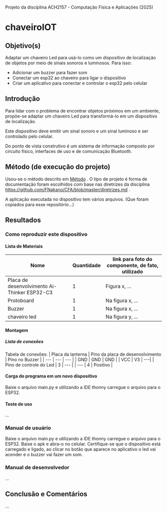 Projeto da disciplina ACH2157 - Computação Física e Aplicações (2025)

# chaveiroIOT

## Objetivo(s)

Adaptar um chaveiro Led para usá-lo como um dispositivo de localização de objetos por meio de sinais sonoros e luminosos.
Para isso:
* Adicionar um buzzer para fazer som
* Conectar um esp32 ao chaveiro para ligar o dispositivo 
* Criar um aplicativo para conectar e controlar o esp32 pelo celular

## Introdução 

Para lidar com o problema de encontrar objetos próximos em um ambiente, propõe-se adaptar um chaveiro Led para transformá-lo em um dispositivo de localização. 

Este dispositivo deve emitir um sinal sonoro e um sinal luminoso e ser controlado pelo celular. 

Do ponto de vista construtivo é um sistema de informação composto por circuito físico, interfaces de uso e de comunicação Bluetooth.

## Método (de execução do projeto)

Usou-se o método descrito em [Método](./descricaoMetodo.md) . O tipo de projeto é forma de documentação foram escolhidos com base nas diretrizes da disciplina https://github.com/FNakano/CFA/blob/master/diretrizes.md .

A aplicação executada no dispositivo tem vários arquivos. (Que foram copiados para esse repositório...)

## Resultados 

### Como reproduzir este dispositivo 

#### Lista de Materiais

| Nome | Quantidade | link para foto do componente, de fato, utilizado |
| --- | --- | --- |
| Placa de desenvolvimento Ai-Thinker ESP32-C3 | 1 | Figura x, ... |
| Protoboard | 1 | Na figura x, ... |
| Buzzer | 1 | Na figura x, ... |
| chaveiro led | 1 | Na figura y, ... |

#### Montagem

##### Lista de conexões 

Tabela de conexões: 
| Placa da lanterna | Pino da placa  de desenvolvimento | Pino no Buzzer |
| --- | --- | --- |
| GND | GND | GND |
| VCC | V3 | ---|
| Pino de controle do Led | 3 | --- |
| --- | 4 | Positivo |

#### Carga do programa em um novo dispositivo 

Baixe o arquivo main.py e utilizando a IDE thonny carregue o arquivo para o ESP32.


#### Teste de uso

...

### Manual de usuário 

Baixe o arquivo main.py e utilizando a IDE thonny carregue o arquivo para o ESP32. Baixe o apk e abra-o no celular. 
Certifique-se que o dispositivo está carregado e ligado, ao clicar no botão que aparece no aplicativo o led vai acender e o buzzer vai fazer um som.


### Manual de desenvolvedor

...

## Conclusão e Comentários 

...

